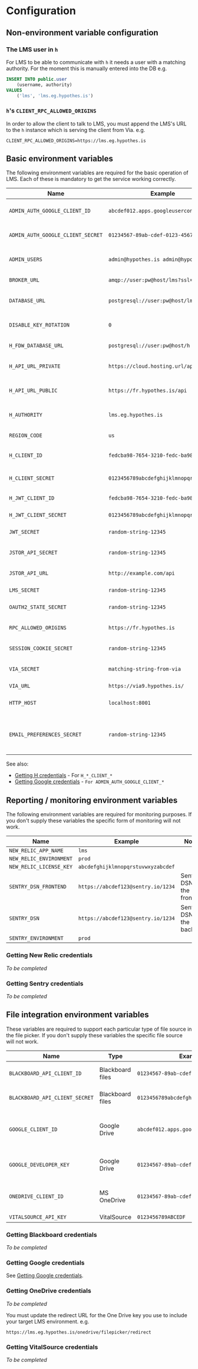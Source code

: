 # Configuration

## Non-environment variable configuration

### The LMS user in `h`

For LMS to be able to communicate with `h` it needs a user with a matching
authority. For the moment this is manually entered into the DB e.g.

```sql
INSERT INTO public.user 
    (username, authority)
VALUES
    ('lms', 'lms.eg.hypothes.is')
```

### `h`'s `CLIENT_RPC_ALLOWED_ORIGINS`

In order to allow the client to talk to LMS, you must append the LMS's URL to
the `h` instance which is serving the client from Via. e.g.

```
CLIENT_RPC_ALLOWED_ORIGINS=https://lms.eg.hypothes.is
```

## Basic environment variables

The following environment variables are required for the basic operation of
LMS. Each of these is mandatory to get the service working correctly.

| Name                              | Example                                | Notes                                           | 
|-----------------------------------|----------------------------------------|-------------------------------------------------|
| `ADMIN_AUTH_GOOGLE_CLIENT_ID`     | `abcdef012.apps.googleusercontent.com` | An OAuth2 pair from Google for `/admin` pages   |
| `ADMIN_AUTH_GOOGLE_CLIENT_SECRET` | `01234567-89ab-cdef-0123-456789abcdef` | The matching secret from the above              |
| `ADMIN_USERS`                     | `admin@hypothes.is admin@hypothesis`   | Email addresses of users with ADMIN permission  |
| `BROKER_URL`                      | `amqp://user:pw@host/lms?ssl=true`     | AMQP DSN for the main service                   | 
| `DATABASE_URL`                    | `postgresql://user:pw@host/lms`        | Postgres DSN of this service main DB            | 
| `DISABLE_KEY_ROTATION`            | `0`                                    | Disable key rotation. Useful in QA              |
| `H_FDW_DATABASE_URL`              | `postgresql://user:pw@host/h`          | Postgres DSN pointing to H's DB                 | 
| `H_API_URL_PRIVATE`               | `https://cloud.hosting.url/api`        | URL for service to service communication        |
| `H_API_URL_PUBLIC`                | `https://fr.hypothes.is/api`           | URL for client to service communication         |
| `H_AUTHORITY`                     | `lms.eg.hypothes.is`                   | An authority to separate LMS annotations in `h` |
| `REGION_CODE`                     | `us`                                   | The deployment's region code                    |
| `H_CLIENT_ID`                     | `fedcba98-7654-3210-fedc-ba9876543210` | A `client_credentials` OAuth2 pair from `h`     |
| `H_CLIENT_SECRET`                 | `0123456789abcdefghijklmnopqrABCDEFGH` | A `client_credentials` OAuth2 pair from `h`     |
| `H_JWT_CLIENT_ID`                 | `fedcba98-7654-3210-fedc-ba9876543210` | A `jwt_bearer` OAuth2 pair from `h`             |
| `H_JWT_CLIENT_SECRET`             | `0123456789abcdefghijklmnopqrABCDEFGH` | A `jwt_bearer` OAuth2 pair from `h`             |
| `JWT_SECRET`                      | `random-string-12345`                  | An arbitrary secret value                       |
| `JSTOR_API_SECRET`                | `random-string-12345`                  | JWT secret for authenticating with JSTOR        |
| `JSTOR_API_URL`                   | `http://example.com/api`               | URL of JSTOR API base url.                      |
| `LMS_SECRET`                      | `random-string-12345`                  | An arbitrary secret value                       |
| `OAUTH2_STATE_SECRET`             | `random-string-12345`                  | An arbitrary secret value                       |
| `RPC_ALLOWED_ORIGINS`             | `https://fr.hypothes.is`               | `h` instances clients can be connecting from    |
| `SESSION_COOKIE_SECRET`           | `random-string-12345`                  | An arbitrary secret value                       |
| `VIA_SECRET`                      | `matching-string-from-via`             | Must match the shared secret from Via           |
| `VIA_URL`                         | `https://via9.hypothes.is/`            | The matching Via                                |
| `HTTP_HOST`                       | `localhost:8001`                       | The app's HTTP hostname (used by Celery workers)|
| `EMAIL_PREFERENCES_SECRET`        | `random-string-12345`                  | Signing secret for authentication tokens for the email preferences pages |

See also:

 * [Getting H credentials](getting-h-credentials.md) - For `H_*_CLIENT_*`
 * [Getting Google credentials](getting-google-credentials.md) - `For ADMIN_AUTH_GOOGLE_CLIENT_*`

## Reporting / monitoring environment variables

The following environment variables are required for monitoring purposes. If 
you don't supply these variables the specific form of monitoring will not work.

| Name                    | Example                            | Notes                       | 
|-------------------------|------------------------------------|-----------------------------|
| `NEW_RELIC_APP_NAME`    | `lms`                              |                             | 
| `NEW_RELIC_ENVIRONMENT` | `prod`                             |                             |
| `NEW_RELIC_LICENSE_KEY` | `abcdefghijklmnopqrstuvwxyzabcdef` |                             |
| `SENTRY_DSN_FRONTEND`   | `https://abcdef123@sentry.io/1234` | Sentry DSN for the frontend |
| `SENTRY_DSN`            | `https://abcdef123@sentry.io/1234` | Sentry DSN for the backend  |
| `SENTRY_ENVIRONMENT`    | `prod`                             |                             |


### Getting New Relic credentials

_To be completed_

### Getting Sentry credentials

_To be completed_

## File integration environment variables

These variables are required to support each particular type of file source in
the file picker. If you don't supply these variables the specific file source 
will not work.

| Name                              | Type             | Example                                | Notes                                       | 
|-----------------------------------|------------------|----------------------------------------|---------------------------------------------|
| `BLACKBOARD_API_CLIENT_ID`        | Blackboard files | `01234567-89ab-cdef-0123-456789abcdef` | Provided by Blackboard                      |
| `BLACKBOARD_API_CLIENT_SECRET`    | Blackboard files | `0123456789abcdefghijklmnopqrstuv`     | Provided by Blackboard                      |
| `GOOGLE_CLIENT_ID`                | Google Drive     | `abcdef012.apps.googleusercontent.com` | A client ID from an OAuth2 key from Google  |
| `GOOGLE_DEVELOPER_KEY`            | Google Drive     | `01234567-89ab-cdef-0123-456789abcdef` | A developer key from Google                 |
| `ONEDRIVE_CLIENT_ID`              | MS OneDrive      | `01234567-89ab-cdef-0123-456789abcdef` | Developer key from Microsoft OneDrive       |
| `VITALSOURCE_API_KEY`             | VitalSource      | `0123456789ABCEDF`                     |                                             |

### Getting Blackboard credentials

_To be completed_

### Getting Google credentials

See [Getting Google credentials](getting-google-credentials.md).

### Getting OneDrive credentials

_To be completed_

You must update the redirect URL for the One Drive key you use to include your
target LMS environment. e.g.

`https://lms.eg.hypothes.is/onedrive/filepicker/redirect`

### Getting VitalSource credentials

_To be completed_
